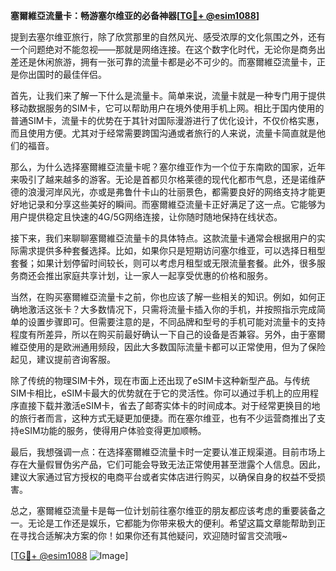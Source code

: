 **塞爾維亞流量卡：畅游塞尔维亚的必备神器[[TG💪+ @esim1088](https://t.me/s/esim1088)]**

提到去塞尔维亚旅行，除了欣赏那里的自然风光、感受浓厚的文化氛围之外，还有一个问题绝对不能忽视——那就是网络连接。在这个数字化时代，无论你是商务出差还是休闲旅游，拥有一张可靠的流量卡都是必不可少的。而塞爾維亞流量卡，正是你出国时的最佳伴侣。

首先，让我们来了解一下什么是流量卡。简单来说，流量卡就是一种专门用于提供移动数据服务的SIM卡，它可以帮助用户在境外使用手机上网。相比于国内使用的普通SIM卡，流量卡的优势在于其针对国际漫游进行了优化设计，不仅价格实惠，而且使用方便。尤其对于经常需要跨国沟通或者旅行的人来说，流量卡简直就是他们的福音。

那么，为什么选择塞爾維亞流量卡呢？塞尔维亚作为一个位于东南欧的国家，近年来吸引了越来越多的游客。无论是首都贝尔格莱德的现代化都市气息，还是诺维萨德的浪漫河岸风光，亦或是弗鲁什卡山的壮丽景色，都需要良好的网络支持才能更好地记录和分享这些美好的瞬间。而塞爾維亞流量卡正好满足了这一点。它能够为用户提供稳定且快速的4G/5G网络连接，让你随时随地保持在线状态。

接下来，我们来聊聊塞爾維亞流量卡的具体特点。这款流量卡通常会根据用户的实际需求提供多种套餐选择。比如，如果你只是短期访问塞尔维亚，可以选择日租型套餐；如果计划停留时间较长，则可以考虑月租型或无限流量套餐。此外，很多服务商还会推出家庭共享计划，让一家人一起享受优惠的价格和服务。

当然，在购买塞爾維亞流量卡之前，你也应该了解一些相关的知识。例如，如何正确地激活这张卡？大多数情况下，只需将流量卡插入你的手机，并按照指示完成简单的设置步骤即可。但需要注意的是，不同品牌和型号的手机可能对流量卡的支持程度有所差异，所以在购买前最好确认一下自己的设备是否兼容。另外，由于塞爾維亞使用的是欧洲通用频段，因此大多数国际流量卡都可以正常使用，但为了保险起见，建议提前咨询客服。

除了传统的物理SIM卡外，现在市面上还出现了eSIM卡这种新型产品。与传统SIM卡相比，eSIM卡最大的优势就在于它的灵活性。你可以通过手机上的应用程序直接下载并激活eSIM卡，省去了邮寄实体卡的时间成本。对于经常更换目的地的旅行者而言，这种方式无疑更加便捷。而在塞尔维亚，也有不少运营商推出了支持eSIM功能的服务，使得用户体验变得更加顺畅。

最后，我想强调一点：在选择塞爾維亞流量卡时一定要认准正规渠道。目前市场上存在大量假冒伪劣产品，它们可能会导致无法正常使用甚至泄露个人信息。因此，建议大家通过官方授权的电商平台或者实体店进行购买，以确保自身的权益不受损害。

总之，塞爾維亞流量卡是每一位计划前往塞尔维亚的朋友都应该考虑的重要装备之一。无论是工作还是娱乐，它都能为你带来极大的便利。希望这篇文章能帮助到正在寻找合适解决方案的你！如果你还有其他疑问，欢迎随时留言交流哦~

[[TG💪+ @esim1088](https://t.me/s/esim1088) ![Image](https://i.postimg.cc/4NQfJmqS/Snipaste-2025-05-13-00-14-12.png)]
